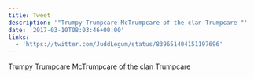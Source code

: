 ```yaml
---
title: Tweet
description: '"Trumpy Trumpcare McTrumpcare of the clan Trumpcare "'
date: '2017-03-10T08:03:46+00:00'
links:
  - 'https://twitter.com/JuddLegum/status/839651404151197696'
---
```

Trumpy Trumpcare McTrumpcare of the clan Trumpcare 
